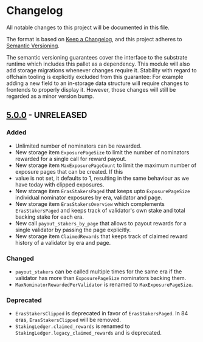 # Changelog

All notable changes to this project will be documented in this file.

The format is based on [Keep a Changelog](https://keepachangelog.com/en/1.0.0/),
and this project adheres to [Semantic Versioning](https://semver.org/spec/v2.0.0.html).

The semantic versioning guarantees cover the interface to the substrate runtime which
includes this pallet as a dependency. This module will also add storage migrations whenever
changes require it. Stability with regard to offchain tooling is explicitly excluded from
this guarantee: For example adding a new field to an in-storage data structure will require
changes to frontends to properly display it. However, those changes will still be regarded
as a minor version bump.

## [5.0.0] - UNRELEASED

### Added

- Unlimited number of nominators can be rewarded.
- New storage item `ExposurePageSize` to limit the number of nominators rewarded for a single call for reward payout.
- New storage item `MaxExposurePageCount` to limit the maximum number of exposure pages that can be created. If this
- value is not set, it defaults to 1, resulting in the same behaviour as we have today with clipped exposures.
- New storage item `ErasStakersPaged` that keeps upto `ExposurePageSize` individual nominator exposures by era, validator and page.
- New storage item `ErasStakersOverview` which complements `ErasStakersPaged` and keeps track of validator's own stake and total backing stake for each era.
- New call `payout_stakers_by_page` that allows to payout rewards for a single validator by passing the page explicitly.
- New storage item `ClaimedRewards` that keeps track of claimed reward history of a validator by era and page.

### Changed
- `payout_stakers` can be called multiple times for the same era if the validator has more than `ExposurePageSize` nominators backing them.
- `MaxNominatorRewardedPerValidator` is renamed to `MaxExposurePageSize`.

### Deprecated
- `ErasStakersClipped` is deprecated in favor of `ErasStakersPaged`. In 84 eras, `ErasStakersClipped` will be removed.
- `StakingLedger.claimed_rewards` is renamed to `StakingLedger.legacy_claimed_rewards` and is deprecated.


[5.0.0]: https://github.com/paritytech/substrate/pull/13059
